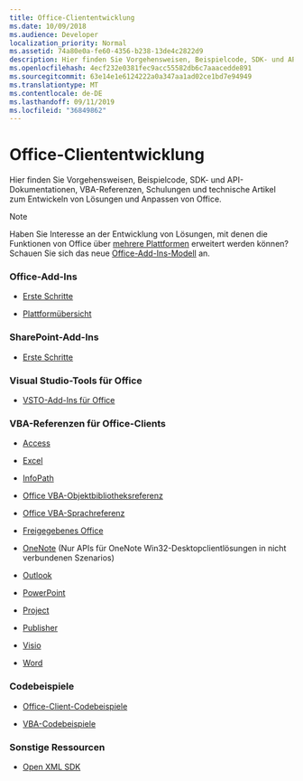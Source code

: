 ```yaml
---
title: Office-Cliententwicklung
ms.date: 10/09/2018
ms.audience: Developer
localization_priority: Normal
ms.assetid: 74a80e0a-fe60-4356-b238-13de4c2822d9
description: Hier finden Sie Vorgehensweisen, Beispielcode, SDK- und API-Dokumentationen, VBA-Referenzen, Schulungen und technische Artikel zum Entwickeln von Lösungen und Anpassen von Office.
ms.openlocfilehash: 4ecf232e0381fec9acc55582db6c7aaacedde891
ms.sourcegitcommit: 63e14e1e6124222a0a347aa1ad02ce1bd7e94949
ms.translationtype: MT
ms.contentlocale: de-DE
ms.lasthandoff: 09/11/2019
ms.locfileid: "36849862"
---
```

# <a name="office-client-development"></a>Office-Cliententwicklung

Hier finden Sie Vorgehensweisen, Beispielcode, SDK- und API-Dokumentationen, VBA-Referenzen, Schulungen und technische Artikel zum Entwickeln von Lösungen und Anpassen von Office.
  
> [!NOTE]
> Haben Sie Interesse an der Entwicklung von Lösungen, mit denen die Funktionen von Office über [mehrere Plattformen](https://docs.microsoft.com/office/dev/add-ins/overview/office-add-in-availability) erweitert werden können? Schauen Sie sich das neue [Office-Add-Ins-Modell](https://docs.microsoft.com/office/dev/add-ins/) an. 

  
### <a name="office-add-ins"></a>Office-Add-Ins
  
- [Erste Schritte](https://docs.microsoft.com/office/dev/add-ins/)
  
- [Plattformübersicht](https://docs.microsoft.com/office/dev/add-ins/overview/office-add-ins)
  
### <a name="sharepoint-add-ins"></a>SharePoint-Add-Ins
  
- [Erste Schritte](https://docs.microsoft.com/sharepoint/dev/sp-add-ins/sharepoint-add-ins)
  
### <a name="visual-studio-tools-for-office"></a>Visual Studio-Tools für Office
  
- [VSTO-Add-Ins für Office](https://docs.microsoft.com/visualstudio/vsto/create-vsto-add-ins-for-office-by-using-visual-studio?view=vs-2017)
  
### <a name="office-client-vba-references"></a>VBA-Referenzen für Office-Clients
  
- [Access](access/access-home.md)
  
- [Excel](excel/excel-home.md)
  
- [InfoPath](infopath/infopath-home.md)
  
- [Office VBA-Objektbibliotheksreferenz](https://docs.microsoft.com/office/vba/api/overview/library-reference)
  
- [Office VBA-Sprachreferenz](https://docs.microsoft.com/office/vba/api/overview/language-reference)
  
- [Freigegebenes Office](shared/office-shared.md)
  
- [OneNote](onenote/onenote-home.md) (Nur APIs für OneNote Win32-Desktopclientlösungen in nicht verbundenen Szenarios) 
  
- [Outlook](outlook/outlook-home.md)
  
- [PowerPoint](powerpoint-home.md)
  
- [Project](project/project-home.md)
  
- [Publisher](publisher-home.md)
  
- [Visio](visio/visio-home.md)
  
- [Word](word/word-home.md)
  
### <a name="code-samples"></a>Codebeispiele
  
- [Office-Client-Codebeispiele](https://developer.microsoft.com/office/gallery/?filterBy=Samples)
  
- [VBA-Codebeispiele](https://code.msdn.microsoft.com/office/site/search?query=VBA&f%5B0%5D.Value=VBA&f%5B0%5D.Type=SearchText&ac=4)
  
### <a name="other-resources"></a>Sonstige Ressourcen
  
- [Open XML SDK](https://docs.microsoft.com/office/open-xml/open-xml-sdk)
  

